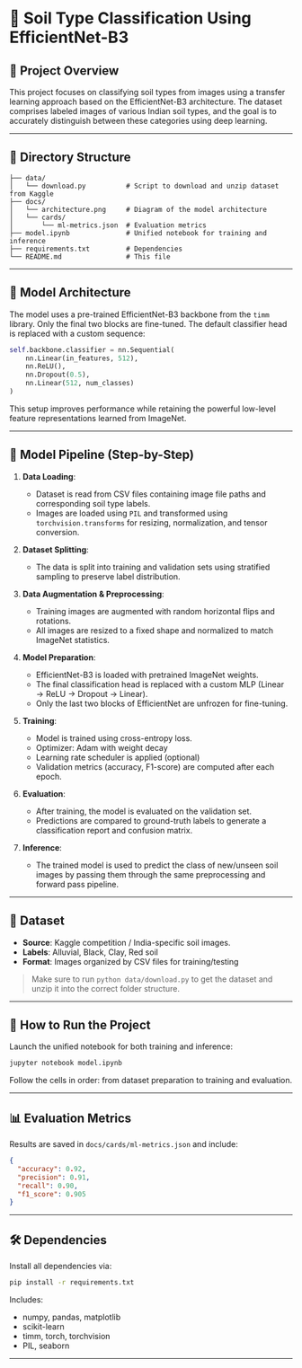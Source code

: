 
# 🌱 Soil Type Classification Using EfficientNet-B3

## 📘 Project Overview
This project focuses on classifying soil types from images using a transfer learning approach based on the EfficientNet-B3 architecture. The dataset comprises labeled images of various Indian soil types, and the goal is to accurately distinguish between these categories using deep learning.

---

## 📂 Directory Structure
```
├── data/
│   └── download.py          # Script to download and unzip dataset from Kaggle
├── docs/
│   └── architecture.png     # Diagram of the model architecture
│   └── cards/
│       └── ml-metrics.json  # Evaluation metrics
├── model.ipynb              # Unified notebook for training and inference
├── requirements.txt         # Dependencies
└── README.md                # This file
```

---

## 🧠 Model Architecture
The model uses a pre-trained EfficientNet-B3 backbone from the `timm` library. Only the final two blocks are fine-tuned. The default classifier head is replaced with a custom sequence:

```python
self.backbone.classifier = nn.Sequential(
    nn.Linear(in_features, 512),
    nn.ReLU(),
    nn.Dropout(0.5),
    nn.Linear(512, num_classes)
)
```

This setup improves performance while retaining the powerful low-level feature representations learned from ImageNet.

---

## 🔄 Model Pipeline (Step-by-Step)
1. **Data Loading**:
   - Dataset is read from CSV files containing image file paths and corresponding soil type labels.
   - Images are loaded using `PIL` and transformed using `torchvision.transforms` for resizing, normalization, and tensor conversion.

2. **Dataset Splitting**:
   - The data is split into training and validation sets using stratified sampling to preserve label distribution.

3. **Data Augmentation & Preprocessing**:
   - Training images are augmented with random horizontal flips and rotations.
   - All images are resized to a fixed shape and normalized to match ImageNet statistics.

4. **Model Preparation**:
   - EfficientNet-B3 is loaded with pretrained ImageNet weights.
   - The final classification head is replaced with a custom MLP (Linear → ReLU → Dropout → Linear).
   - Only the last two blocks of EfficientNet are unfrozen for fine-tuning.

5. **Training**:
   - Model is trained using cross-entropy loss.
   - Optimizer: Adam with weight decay
   - Learning rate scheduler is applied (optional)
   - Validation metrics (accuracy, F1-score) are computed after each epoch.

6. **Evaluation**:
   - After training, the model is evaluated on the validation set.
   - Predictions are compared to ground-truth labels to generate a classification report and confusion matrix.

7. **Inference**:
   - The trained model is used to predict the class of new/unseen soil images by passing them through the same preprocessing and forward pass pipeline.

---

## 🧪 Dataset
- **Source**: Kaggle competition / India-specific soil images.
- **Labels**: Alluvial, Black, Clay, Red soil
- **Format**: Images organized by CSV files for training/testing

> Make sure to run `python data/download.py` to get the dataset and unzip it into the correct folder structure.

---

## 🚀 How to Run the Project
Launch the unified notebook for both training and inference:
```bash
jupyter notebook model.ipynb
```

Follow the cells in order: from dataset preparation to training and evaluation.

---

## 📊 Evaluation Metrics
Results are saved in `docs/cards/ml-metrics.json` and include:
```json
{
  "accuracy": 0.92,
  "precision": 0.91,
  "recall": 0.90,
  "f1_score": 0.905
}
```

---

## 🛠 Dependencies
Install all dependencies via:
```bash
pip install -r requirements.txt
```

Includes:
- numpy, pandas, matplotlib
- scikit-learn
- timm, torch, torchvision
- PIL, seaborn

---

